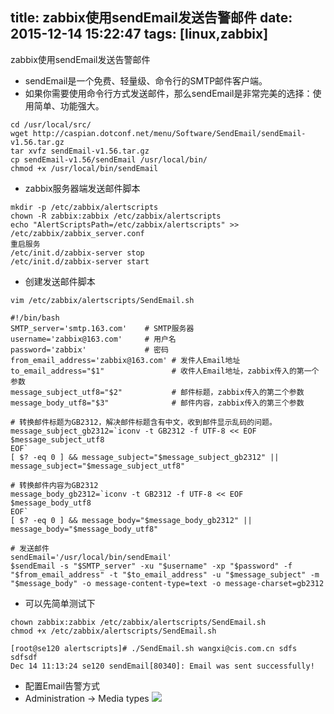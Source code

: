 title: zabbix使用sendEmail发送告警邮件
date: 2015-12-14 15:22:47
tags: [linux,zabbix]
---
zabbix使用sendEmail发送告警邮件



* sendEmail是一个免费、轻量级、命令行的SMTP邮件客户端。
* 如果你需要使用命令行方式发送邮件，那么sendEmail是非常完美的选择：使用简单、功能强大。

```
cd /usr/local/src/
wget http://caspian.dotconf.net/menu/Software/SendEmail/sendEmail-v1.56.tar.gz
tar xvfz sendEmail-v1.56.tar.gz
cp sendEmail-v1.56/sendEmail /usr/local/bin/
chmod +x /usr/local/bin/sendEmail 

```

* zabbix服务器端发送邮件脚本

```
mkdir -p /etc/zabbix/alertscripts
chown -R zabbix:zabbix /etc/zabbix/alertscripts
echo "AlertScriptsPath=/etc/zabbix/alertscripts" >> /etc/zabbix/zabbix_server.conf
重启服务
/etc/init.d/zabbix-server stop
/etc/init.d/zabbix-server start
```

* 创建发送邮件脚本

```
vim /etc/zabbix/alertscripts/SendEmail.sh

#!/bin/bash
SMTP_server='smtp.163.com'    # SMTP服务器
username='zabbix@163.com'     # 用户名
password='zabbix'             # 密码
from_email_address='zabbix@163.com' # 发件人Email地址
to_email_address="$1"               # 收件人Email地址，zabbix传入的第一个参数
message_subject_utf8="$2"           # 邮件标题，zabbix传入的第二个参数
message_body_utf8="$3"              # 邮件内容，zabbix传入的第三个参数

# 转换邮件标题为GB2312，解决邮件标题含有中文，收到邮件显示乱码的问题。
message_subject_gb2312=`iconv -t GB2312 -f UTF-8 << EOF
$message_subject_utf8
EOF`
[ $? -eq 0 ] && message_subject="$message_subject_gb2312" || message_subject="$message_subject_utf8"

# 转换邮件内容为GB2312
message_body_gb2312=`iconv -t GB2312 -f UTF-8 << EOF
$message_body_utf8
EOF`
[ $? -eq 0 ] && message_body="$message_body_gb2312" || message_body="$message_body_utf8"

# 发送邮件
sendEmail='/usr/local/bin/sendEmail'
$sendEmail -s "$SMTP_server" -xu "$username" -xp "$password" -f "$from_email_address" -t "$to_email_address" -u "$message_subject" -m "$message_body" -o message-content-type=text -o message-charset=gb2312

```
* 可以先简单测试下

```
chown zabbix:zabbix /etc/zabbix/alertscripts/SendEmail.sh
chmod +x /etc/zabbix/alertscripts/SendEmail.sh 

[root@se120 alertscripts]# ./SendEmail.sh wangxi@cis.com.cn sdfs sdfsdf
Dec 14 11:13:24 se120 sendEmail[80340]: Email was sent successfully!
```

* 配置Email告警方式
* Administration -> Media types 
![](http://i4.tietuku.com/45f09cddc6a664fbs.jpg)




